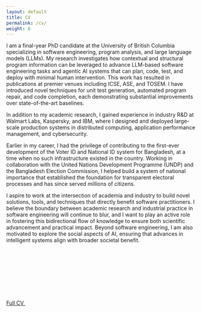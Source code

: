 ```yaml
---
layout: default
title: CV
permalink: /cv/
weight: 6
---
```

I am a final-year PhD candidate at the University of British Columbia specializing in software engineering, program analysis, and large language models (LLMs). My research investigates how contextual and structural program information can be leveraged to advance LLM-based software engineering tasks and agentic AI systems that can plan, code, test, and deploy with minimal human intervention. This work has resulted in publications at premier venues including ICSE, ASE, and TOSEM. I have introduced novel techniques for unit test generation, automated program repair, and code completion, each demonstrating substantial improvements over state-of-the-art baselines.

In addition to my academic research, I gained experience in industry R\&D at Walmart Labs, Kaspersky, and IBM, where I designed and deployed large-scale production systems in distributed computing, application performance management, and cybersecurity. 

Earlier in my career, I had the privilege of contributing to the first-ever development of the Voter ID and National ID system for Bangladesh, at a time when no such infrastructure existed in the country. Working in collaboration with the United Nations Development Programme (UNDP) and the Bangladesh Election Commission, I helped build a system of national importance that established the foundation for transparent electoral processes and has since served millions of citizens.

I aspire to work at the intersection of academia and industry to build novel solutions, tools, and techniques that directly benefit software practitioners. I believe the boundary between academic research and industrial practice in software engineering will continue to blur, and I want to play an active role in fostering this bidirectional flow of knowledge to ensure both scientific advancement and practical impact. Beyond software engineering, I am also motivated to explore the social aspects of AI, ensuring that advances in intelligent systems align with broader societal benefit.

<a href="/resources/docs/resume_nashid.pdf" target="_blank">
        Full CV <span class="icon"><svg><use xlink:href="#icon-pdf"/></svg></span>
</a>